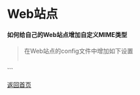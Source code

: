 # Web站点
#### 如何给自己的Web站点增加自定义MIME类型
>在Web站点的config文件中增加如下设置
>```xml
<configuration>
    <system.webServer>
        <staticContent>
            <mimeMap fileExtension=".mp4" mimeType="video/mp4" />
            <mimeMap fileExtension=".m4v" mimeType="video/m4v" />
     </staticContent>
    </system.webServer>
</configuration> 
```

[返回首页](</index.md>)